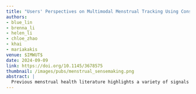 ```yaml
---
title: "Users' Perspectives on Multimodal Menstrual Tracking Using Consumer Health Devices"
authors: 
- blue_lin
- brenna_li
- helen_li
- chloe_zhao
- khai
- mariakakis
venue: $IMWUT$
date: 2024-09-09
link: https://doi.org/10.1145/3678575
thumbnail: /images/pubs/menstrual_sensemaking.png
abstract: |
  Previous menstrual health literature highlights a variety of signals not included in existing menstrual trackers because they are either difficult to gather or are not typically associated with menstrual health. Since it has become increasingly convenient to collect biomarkers through wearables and other consumer-grade devices, our work examines how people incorporate unconventional signals (e.g., blood glucose levels, heart rate) into their understanding of menstrual health. In this paper, we describe a three-month-long study on fifty participants' experiences as they tracked their health using physiological sensors and daily diaries. We analyzed their experiences with both conventional and unconventional menstrual health signals through surveys and interviews conducted throughout the study. We delve into the various aspects of menstrual health that participants sought to affirm using unconventional signals, explore how these signals influenced their daily behaviors, and examine how multimodal menstrual tracking expanded their scope of menstrual health. Finally, we provide design recommendations for future multimodal menstrual trackers.
---
```


